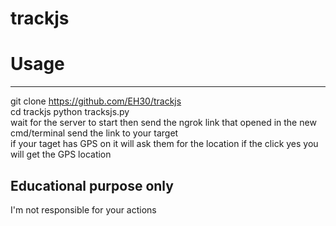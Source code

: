 # trackjs




# Usage
---------------------------------------------------   
git clone https://github.com/EH30/trackjs   
cd trackjs
python tracksjs.py  
wait for the server to start
then send the ngrok link that opened in the new cmd/terminal
send the link to your target   
if your taget has GPS on it will ask them for the location if the click yes you will get the GPS location   



Educational purpose only
-------------------------------------
I'm not responsible for your actions


